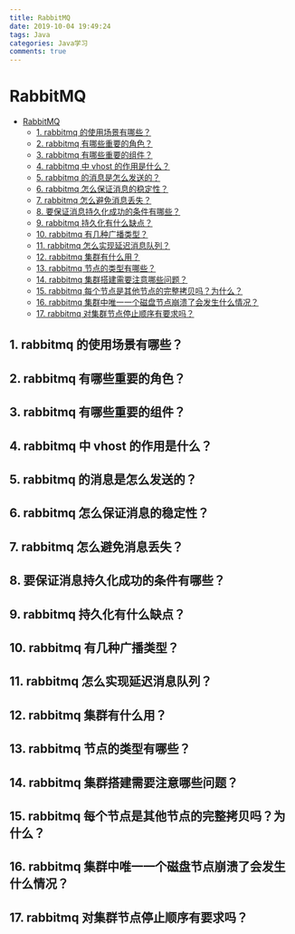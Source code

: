 ```yaml
---
title: RabbitMQ
date: 2019-10-04 19:49:24
tags: Java
categories: Java学习
comments: true
---
```

# RabbitMQ

<!-- TOC -->

- [RabbitMQ](#rabbitmq)
    - [1. rabbitmq 的使用场景有哪些？](#1-rabbitmq-的使用场景有哪些)
    - [2. rabbitmq 有哪些重要的角色？](#2-rabbitmq-有哪些重要的角色)
    - [3. rabbitmq 有哪些重要的组件？](#3-rabbitmq-有哪些重要的组件)
    - [4. rabbitmq 中 vhost 的作用是什么？](#4-rabbitmq-中-vhost-的作用是什么)
    - [5. rabbitmq 的消息是怎么发送的？](#5-rabbitmq-的消息是怎么发送的)
    - [6. rabbitmq 怎么保证消息的稳定性？](#6-rabbitmq-怎么保证消息的稳定性)
    - [7. rabbitmq 怎么避免消息丢失？](#7-rabbitmq-怎么避免消息丢失)
    - [8. 要保证消息持久化成功的条件有哪些？](#8-要保证消息持久化成功的条件有哪些)
    - [9. rabbitmq 持久化有什么缺点？](#9-rabbitmq-持久化有什么缺点)
    - [10. rabbitmq 有几种广播类型？](#10-rabbitmq-有几种广播类型)
    - [11. rabbitmq 怎么实现延迟消息队列？](#11-rabbitmq-怎么实现延迟消息队列)
    - [12. rabbitmq 集群有什么用？](#12-rabbitmq-集群有什么用)
    - [13. rabbitmq 节点的类型有哪些？](#13-rabbitmq-节点的类型有哪些)
    - [14. rabbitmq 集群搭建需要注意哪些问题？](#14-rabbitmq-集群搭建需要注意哪些问题)
    - [15. rabbitmq 每个节点是其他节点的完整拷贝吗？为什么？](#15-rabbitmq-每个节点是其他节点的完整拷贝吗为什么)
    - [16. rabbitmq 集群中唯一一个磁盘节点崩溃了会发生什么情况？](#16-rabbitmq-集群中唯一一个磁盘节点崩溃了会发生什么情况)
    - [17. rabbitmq 对集群节点停止顺序有要求吗？](#17-rabbitmq-对集群节点停止顺序有要求吗)

<!-- /TOC -->

## 1. rabbitmq 的使用场景有哪些？

## 2. rabbitmq 有哪些重要的角色？

## 3. rabbitmq 有哪些重要的组件？

## 4. rabbitmq 中 vhost 的作用是什么？

## 5. rabbitmq 的消息是怎么发送的？

## 6. rabbitmq 怎么保证消息的稳定性？

## 7. rabbitmq 怎么避免消息丢失？

## 8. 要保证消息持久化成功的条件有哪些？

## 9. rabbitmq 持久化有什么缺点？

## 10. rabbitmq 有几种广播类型？

## 11. rabbitmq 怎么实现延迟消息队列？

## 12. rabbitmq 集群有什么用？

## 13. rabbitmq 节点的类型有哪些？

## 14. rabbitmq 集群搭建需要注意哪些问题？

## 15. rabbitmq 每个节点是其他节点的完整拷贝吗？为什么？

## 16. rabbitmq 集群中唯一一个磁盘节点崩溃了会发生什么情况？

## 17. rabbitmq 对集群节点停止顺序有要求吗？
